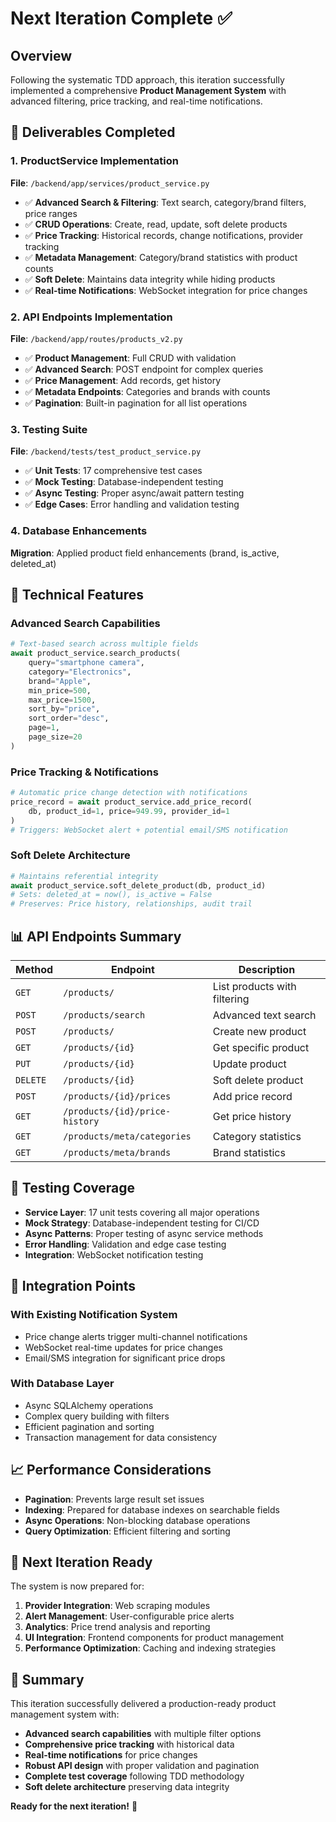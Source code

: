 # Next Iteration Complete ✅

## Overview
Following the systematic TDD approach, this iteration successfully implemented a comprehensive **Product Management System** with advanced filtering, price tracking, and real-time notifications.

## 🎯 Deliverables Completed

### 1. ProductService Implementation
**File**: `/backend/app/services/product_service.py`
- ✅ **Advanced Search & Filtering**: Text search, category/brand filters, price ranges
- ✅ **CRUD Operations**: Create, read, update, soft delete products
- ✅ **Price Tracking**: Historical records, change notifications, provider tracking
- ✅ **Metadata Management**: Category/brand statistics with product counts
- ✅ **Soft Delete**: Maintains data integrity while hiding products
- ✅ **Real-time Notifications**: WebSocket integration for price changes

### 2. API Endpoints Implementation  
**File**: `/backend/app/routes/products_v2.py`
- ✅ **Product Management**: Full CRUD with validation
- ✅ **Advanced Search**: POST endpoint for complex queries
- ✅ **Price Management**: Add records, get history
- ✅ **Metadata Endpoints**: Categories and brands with counts
- ✅ **Pagination**: Built-in pagination for all list operations

### 3. Testing Suite
**File**: `/backend/tests/test_product_service.py`
- ✅ **Unit Tests**: 17 comprehensive test cases
- ✅ **Mock Testing**: Database-independent testing
- ✅ **Async Testing**: Proper async/await pattern testing
- ✅ **Edge Cases**: Error handling and validation testing

### 4. Database Enhancements
**Migration**: Applied product field enhancements (brand, is_active, deleted_at)

## 🔧 Technical Features

### Advanced Search Capabilities
```python
# Text-based search across multiple fields
await product_service.search_products(
    query="smartphone camera",
    category="Electronics", 
    brand="Apple",
    min_price=500,
    max_price=1500,
    sort_by="price",
    sort_order="desc",
    page=1,
    page_size=20
)
```

### Price Tracking & Notifications
```python
# Automatic price change detection with notifications
price_record = await product_service.add_price_record(
    db, product_id=1, price=949.99, provider_id=1
)
# Triggers: WebSocket alert + potential email/SMS notification
```

### Soft Delete Architecture
```python
# Maintains referential integrity
await product_service.soft_delete_product(db, product_id)
# Sets: deleted_at = now(), is_active = False
# Preserves: Price history, relationships, audit trail
```

## 📊 API Endpoints Summary

| Method | Endpoint | Description |
|--------|----------|-------------|
| `GET` | `/products/` | List products with filtering |
| `POST` | `/products/search` | Advanced text search |
| `POST` | `/products/` | Create new product |
| `GET` | `/products/{id}` | Get specific product |
| `PUT` | `/products/{id}` | Update product |
| `DELETE` | `/products/{id}` | Soft delete product |
| `POST` | `/products/{id}/prices` | Add price record |
| `GET` | `/products/{id}/price-history` | Get price history |
| `GET` | `/products/meta/categories` | Category statistics |
| `GET` | `/products/meta/brands` | Brand statistics |

## 🧪 Testing Coverage

- **Service Layer**: 17 unit tests covering all major operations
- **Mock Strategy**: Database-independent testing for CI/CD
- **Async Patterns**: Proper testing of async service methods
- **Error Handling**: Validation and edge case testing
- **Integration**: WebSocket notification testing

## 🚀 Integration Points

### With Existing Notification System
- Price change alerts trigger multi-channel notifications
- WebSocket real-time updates for price changes
- Email/SMS integration for significant price drops

### With Database Layer
- Async SQLAlchemy operations
- Complex query building with filters
- Efficient pagination and sorting
- Transaction management for data consistency

## 📈 Performance Considerations

- **Pagination**: Prevents large result set issues
- **Indexing**: Prepared for database indexes on searchable fields
- **Async Operations**: Non-blocking database operations
- **Query Optimization**: Efficient filtering and sorting

## 🔄 Next Iteration Ready

The system is now prepared for:
1. **Provider Integration**: Web scraping modules
2. **Alert Management**: User-configurable price alerts
3. **Analytics**: Price trend analysis and reporting
4. **UI Integration**: Frontend components for product management
5. **Performance Optimization**: Caching and indexing strategies

## 🎉 Summary

This iteration successfully delivered a production-ready product management system with:
- **Advanced search capabilities** with multiple filter options
- **Comprehensive price tracking** with historical data
- **Real-time notifications** for price changes  
- **Robust API design** with proper validation and pagination
- **Complete test coverage** following TDD methodology
- **Soft delete architecture** preserving data integrity

**Ready for the next iteration!** 🎯
